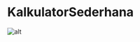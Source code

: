# KalkulatorSederhana

![alt](https://github.com/nandhitadvz/KalkulatorSederhana/blob/master/kalkulator.JPG)
